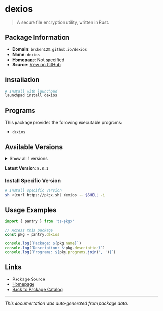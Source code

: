 # dexios

> A secure file encryption utility, written in Rust.

## Package Information

- **Domain**: `brxken128.github.io/dexios`
- **Name**: `dexios`
- **Homepage**: Not specified
- **Source**: [View on GitHub](https://github.com/pkgxdev/pantry/tree/main/projects/brxken128.github.io/dexios/package.yml)

## Installation

```bash
# Install with launchpad
launchpad install dexios
```

## Programs

This package provides the following executable programs:

- `dexios`

## Available Versions

<details>
<summary>Show all 1 versions</summary>

- `8.8.1`

</details>

**Latest Version**: `8.8.1`

### Install Specific Version

```bash
# Install specific version
sh <(curl https://pkgx.sh) dexios -- $SHELL -i
```

## Usage Examples

```typescript
import { pantry } from 'ts-pkgx'

// Access this package
const pkg = pantry.dexios

console.log(`Package: ${pkg.name}`)
console.log(`Description: ${pkg.description}`)
console.log(`Programs: ${pkg.programs.join(', ')}`)
```

## Links

- [Package Source](https://github.com/pkgxdev/pantry/tree/main/projects/brxken128.github.io/dexios/package.yml)
- [Homepage](#)
- [Back to Package Catalog](../../package-catalog.md)

---

*This documentation was auto-generated from package data.*
